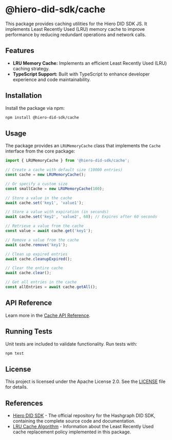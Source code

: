 # @hiero-did-sdk/cache

This package provides caching utilities for the Hiero DID SDK JS.
It implements Least Recently Used (LRU) memory cache to improve performance by reducing redundant operations and network calls.

## Features

- **LRU Memory Cache:** Implements an efficient Least Recently Used (LRU) caching strategy.
- **TypeScript Support:** Built with TypeScript to enhance developer experience and code maintainability.

## Installation

Install the package via npm:

```bash
npm install @hiero-did-sdk/cache
```

## Usage

The package provides an `LRUMemoryCache` class that implements the `Cache` interface from the core package:

```typescript
import { LRUMemoryCache } from '@hiero-did-sdk/cache';

// Create a cache with default size (10000 entries)
const cache = new LRUMemoryCache();

// Or specify a custom size
const smallCache = new LRUMemoryCache(100);

// Store a value in the cache
await cache.set('key1', 'value1');

// Store a value with expiration (in seconds)
await cache.set('key2', 'value2', 60); // Expires after 60 seconds

// Retrieve a value from the cache
const value = await cache.get('key1');

// Remove a value from the cache
await cache.remove('key1');

// Clean up expired entries
await cache.cleanupExpired();

// Clear the entire cache
await cache.clear();

// Get all entries in the cache
const allEntries = await cache.getAll();
```

## API Reference

Learn more in the [Cache API Reference](https://github.com/DSRCorporation/hiero-did-sdk-js/documentation/0.0.2-alpha/04-implementation/components/cache-api.html).

## Running Tests

Unit tests are included to validate functionality. Run tests with:

```bash
npm test
```

## License

This project is licensed under the Apache License 2.0. See the [LICENSE](LICENSE) file for details.

## References

- [Hiero DID SDK](https://github.com/DSRCorporation/hiero-did-sdk-js) - The official repository for the Hashgraph DID SDK, containing the complete source code and documentation.
- [LRU Cache Algorithm](https://en.wikipedia.org/wiki/Cache_replacement_policies#Least_recently_used_(LRU)) - Information about the Least Recently Used cache replacement policy implemented in this package.